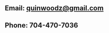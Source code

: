 
## Email:    quinwoodz@gmail.com
## Phone:    704-470-7036


<!---
quinwoods/quinwoods is a ✨ special ✨ repository because its `README.md` (this file) appears on your GitHub profile.
You can click the Preview link to take a look at your changes.
--->
